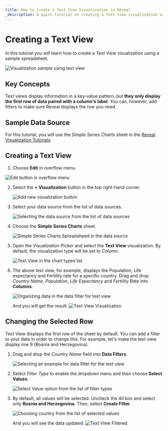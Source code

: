 ```yaml
---
title: How to Create a Text View Visualization in Reveal 
_description: A quick tutorial on creating a Text View visualization using a sample spreadsheet.
---
```


# Creating a Text View

In this tutorial you will learn how to create a *Text View* visualization
using a sample spreadsheet.

![Visualization sample using text view](images/text-view-sample.png)

## Key Concepts

Text views display information in a key-value pattern, but **they only
display the first row of data paired with a column's label**. You can,
however, add filters to make sure Reveal displays the row you need.

## Sample Data Source

For this tutorial, you will use the *Simple Series Charts* sheet in the <a href="/data/Reveal_Visualization_Tutorials.xlsx" download>Reveal Visualization Tutorials</a>.

## Creating a Text View

 1. Choose **Edit** in overflow menu.
   
   ![Edit button in overflow menu](images/overflow-edit-option.png)

2. Select the **+ Visualization** button in the top right-hand corner.

   ![Add new visualization button](images/add-visualization-button.png)                                      

3. Select your data source from the list of data sources.

   ![Selecting the data source from the list of data sources](images/visualization-tutorials-sample.png)

4. Choose the **Simple Series Charts** sheet.
  
   ![Simple Series Charts Spreadsheed in the data source ](images/tutorials-simple-series-charts-spreadsheet.png)

5. Open the *Visualization Picker* and select the **Text View** visualization. By default, the visualization type will be set to *Column*. 

   ![Text View in the chart types list](images/text-view-chart-types.png)

6. The above text view, for example, displays the Population, Life expectancy and Fertility rate for a specific country. Drag and drop *Country Name*, *Population*, *Life Expectancy* and *Fertility Rate* into **Columns**.

     ![Organizing data in the data filter for text view](images/organizing-data-text-view.png) 

   And you will get the result:
     ![Text View Visualization](images/text-view-visualization.png) 

## Changing the Selected Row

Text View displays the first row of the sheet by default. You can add a
filter to your data in order to change this. For example, let's make the
text view display row 9 (Bosnia and Herzegovina).

1. Drag and drop the *Country Name* field into **Data Filters**.  
 
    ![Selecting an example for data filter for the text view](images/select-data-filter-text-view.png)                                                      
2. Select *Filter Type* to enable the dropdown menu and then choose **Select Values**. 
 
     ![Select Value option from the list of filter types](images/data-filter-dialog-select-value-text-view.png)                                                      
3. By default, all values will be selected. Uncheck the *All* box and select only **Bosnia and Herzegovina**. Then, select **Create Filter**. 

    ![Choosing country from the list of selected values](images/data-filter-select-value-example.png) 

   And you will see the data updated:
    ![Text View Filtered](images/filtered-text-view-visualization.png) 
   